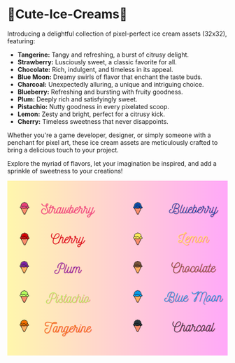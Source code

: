 # 🍦Cute-Ice-Creams🍦

Introducing a delightful collection of pixel-perfect ice cream assets (32x32), featuring:

- **Tangerine:** Tangy and refreshing, a burst of citrusy delight.
- **Strawberry:** Lusciously sweet, a classic favorite for all.
- **Chocolate:** Rich, indulgent, and timeless in its appeal.
- **Blue Moon:** Dreamy swirls of flavor that enchant the taste buds.
- **Charcoal:** Unexpectedly alluring, a unique and intriguing choice.
- **Blueberry:** Refreshing and bursting with fruity goodness.
- **Plum:** Deeply rich and satisfyingly sweet.
- **Pistachio:** Nutty goodness in every pixelated scoop.
- **Lemon:** Zesty and bright, perfect for a citrusy kick.
- **Cherry:** Timeless sweetness that never disappoints.

Whether you're a game developer, designer, or simply someone with a penchant for pixel art, these ice cream assets are meticulously crafted to bring a delicious touch to your project.

Explore the myriad of flavors, let your imagination be inspired, and add a sprinkle of sweetness to your creations!

![Pixel Ice Cream Collection](https://github.com/Padespanaki/Cute-Ice-Creams/blob/main/Ice-Creams.png)

